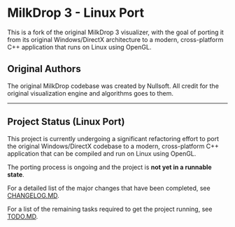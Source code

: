 # MilkDrop 3 - Linux Port

This is a fork of the original MilkDrop 3 visualizer, with the goal of porting it from its original Windows/DirectX architecture to a modern, cross-platform C++ application that runs on Linux using OpenGL.

## Original Authors

The original MilkDrop codebase was created by Nullsoft. All credit for the original visualization engine and algorithms goes to them.

---

## Project Status (Linux Port)

This project is currently undergoing a significant refactoring effort to port the original Windows/DirectX codebase to a modern, cross-platform C++ application that can be compiled and run on Linux using OpenGL.

The porting process is ongoing and the project is **not yet in a runnable state**.

For a detailed list of the major changes that have been completed, see [CHANGELOG.MD](CHANGELOG.MD).

For a list of the remaining tasks required to get the project running, see [TODO.MD](TODO.MD).